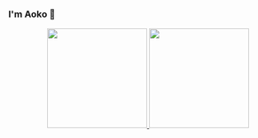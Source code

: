 ### I'm Aoko 👋

<div align="center">
  <a href="https://github.com/Aokoooooo">
    <img height="180em" src="https://github-readme-stats.vercel.app/api?username=Aokoooooo&theme=dracula&show_icons=true&include_all_commits=true&count_private=true" />
    <img height="180em" src="https://github-readme-stats.vercel.app/api/top-langs/?username=Aokoooooo&theme=dracula&layout=compact" />
  </a>
</p>
